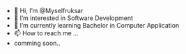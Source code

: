 - 👋 Hi, I’m @Myselfruksar
- 👀 I’m interested in Software Development
- 🌱 I’m currently learning Bachelor in Computer Application
- 📫 How to reach me ...
- comming soon..

<!---
Myselfruksar/Myselfruksar is a ✨ special ✨ repository because its `README.md` (this file) appears on your GitHub profile.
You can click the Preview link to take a look at your changes.
--->
